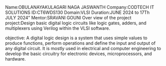 Name:OBULANAYAKULAGARI NAGA JASWANTH
Company:CODTECH IT SOLUTIONS
ID:CT6WDS130
Domain:VLSI
Duration:JUNE 2024 to 17Th JULY 2024”
Mentor:SRAVANI GOUNI
Over view of the project
project:Design basic digital logic circuits like logic gates, adders, and multiplexers using
Verilog within the VLSI software. 

objective:
A digital logic design is a system that uses simple values to produce functions, perform operations and define the input and output of any digital circuit. It is mostly used in electrical and computer engineering to develop the basic circuitry for electronic devices, microprocessors, and hardware.
